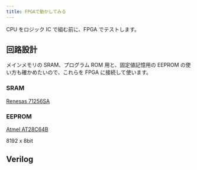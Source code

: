 ```yaml
---
title: FPGAで動かしてみる
---
```


CPU をロジック IC で組む前に、FPGA でテストします。

## 回路設計

メインメモリの SRAM、プログラム ROM 用と、固定値記憶用の EEPROM の使い方も確かめたいので、これらを FPGA に接続して使います。

### SRAM

[Renesas 71256SA](https://www.renesas.com/jp/ja/products/memory-logic/srams/asynchronous-srams/71256sa-50v-32k-x-8-asynchronous-static-ram)

### EEPROM

[Atmel AT28C64B](https://www.microchip.com/en-us/product/AT28C64B)

8192 x 8bit

## Verilog

